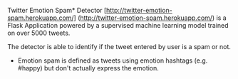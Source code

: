 Twitter Emotion Spam* Detector [http://twitter-emotion-spam.herokuapp.com/] (http://twitter-emotion-spam.herokuapp.com/) is a Flask Application powered by a supervised machine learning model trained on over 5000 tweets.

The detector is able to identify if the tweet entered by user is a spam or not.
 
 * Emotion spam is defined as tweets using emotion hashtags (e.g. #happy) but don't actually express the emotion.
 
 
